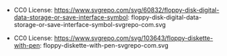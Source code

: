 * CC0 License: https://www.svgrepo.com/svg/60832/floppy-disk-digital-data-storage-or-save-interface-symbol: floppy-disk-digital-data-storage-or-save-interface-symbol-svgrepo-com.svg

* CC0 License: https://www.svgrepo.com/svg/103643/floppy-diskette-with-pen: floppy-diskette-with-pen-svgrepo-com.svg
